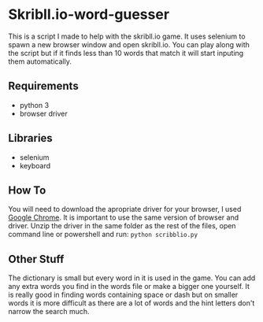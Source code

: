 # Skribll.io-word-guesser
This is a script I made to help with the skribll.io game.
It uses selenium to spawn a new browser window and open skribll.io. You can play along with the script but if it finds less than 10 words that match it will start inputing them automatically. 

## Requirements
- python 3
- browser driver
## Libraries
- selenium
- keyboard

## How To
You will need to download the apropriate driver for your browser, I used [Google Chrome](https://sites.google.com/a/chromium.org/chromedriver/downloads). It is important to use the same version of browser and driver. Unzip the driver in the same folder as the rest of the files, open command line or powershell and run:
```python scribblio.py```

## Other Stuff
The dictionary is small but every word in it is used in the game. You can add any extra words you find in the words file or make a bigger one yourself. It is really good in finding words containing space or dash but on smaller words it is more difficult as there are a lot of words and the hint letters don't narrow the search much.
